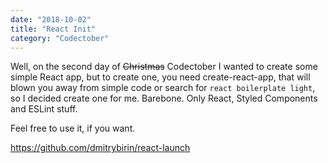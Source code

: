 ```yaml
---
date: "2018-10-02"
title: "React Init"
category: "Codectober"
---
```


Well, on the second day of ~~Christmas~~ Codectober I wanted to create some simple React app, but to create one, you need create-react-app, that will blown you away from simple code or search for `react boilerplate light`, so I decided create one for me. Barebone. Only React, Styled Components and ESLint stuff. 

Feel free to use it, if you want.

https://github.com/dmitrybirin/react-launch
